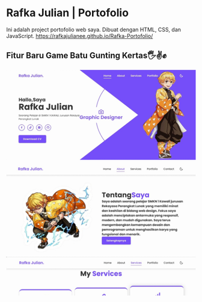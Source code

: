 # Rafka Julian | Portofolio

Ini adalah project portofolio web saya. Dibuat dengan HTML, CSS, dan JavaScript.
https://rafkajulianee.github.io/Rafka-Portofolio/
## Fitur Baru Game Batu Gunting Kertas🖐️✌️✊


<div style="display: flex; flex-direction: column; gap: 10px; max-height: 600px; overflow-y: auto;">

  <img src="images/1.jpg">
  <img src="images/2.jpg">
  <img src="images/3.jpg">
  <img src="images/4.jpg">

</div>

